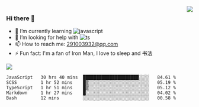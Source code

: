 <img align='right' src='https://github-readme-stats.vercel.app/api?username=niaogege&show_icons=true&theme=radical'/>

### Hi there 👋

- 🌱 I’m currently learning ![javascript](https://img.shields.io/badge/javacript-learn-orange)
- 🤔 I’m looking for help with ![ts](https://img.shields.io/badge/ts-learn-yellow)
- 📫 How to reach me: 291003932@qq.com
- ⚡ Fun fact:  I'm a fan of Iron Man, I love to sleep and 书法

![](https://github-readme-stats.vercel.app/api/top-langs/?username=niaogege&layout=compact)

<!--START_SECTION:waka-->
```text
JavaScript   30 hrs 40 mins  █████████████████████░░░░   84.61 % 
SCSS         1 hr 52 mins    █▒░░░░░░░░░░░░░░░░░░░░░░░   05.19 % 
TypeScript   1 hr 51 mins    █▒░░░░░░░░░░░░░░░░░░░░░░░   05.12 % 
Markdown     1 hr 27 mins    █░░░░░░░░░░░░░░░░░░░░░░░░   04.02 % 
Bash         12 mins         ░░░░░░░░░░░░░░░░░░░░░░░░░   00.58 % 
```
<!--END_SECTION:waka-->

